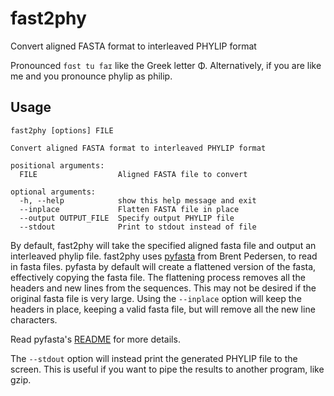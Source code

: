 fast2phy
========

Convert aligned FASTA format to interleaved PHYLIP format

Pronounced `fɑst tu faɪ` like the Greek letter Φ.
Alternatively, if you are like me and you pronounce phylip as philip.

Usage
-----

```
fast2phy [options] FILE

Convert aligned FASTA format to interleaved PHYLIP format

positional arguments:
  FILE                  Aligned FASTA file to convert

optional arguments:
  -h, --help            show this help message and exit
  --inplace             Flatten FASTA file in place
  --output OUTPUT_FILE  Specify output PHYLIP file
  --stdout              Print to stdout instead of file
```

By default, fast2phy will take the specified aligned fasta file and output an
interleaved phylip file.  fast2phy uses
[pyfasta](pyfasta) from Brent Pedersen, to read in
fasta files.  pyfasta by default will create a flattened version of the fasta,
effectively copying the fasta file.  The flattening process removes all the
headers and new lines from the sequences. This may not be desired if the
original fasta file is very large. Using the `--inplace` option will keep the
headers in place, keeping a valid fasta file, but will remove all the new line
characters.

Read pyfasta's [README](pyfasta-readme) for more details.

The `--stdout` option will instead print the generated PHYLIP file to the
screen. This is useful if you want to pipe  the results to another program, like
gzip.

[pyfasta]: https://github.com/brentp/pyfasta/
[pyfasta-readme]: https://github.com/brentp/pyfasta/blob/master/README.rst#flattening
